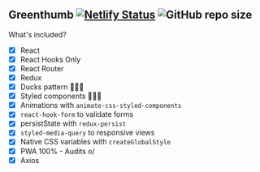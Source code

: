 ## Greenthumb [![Netlify Status](https://api.netlify.com/api/v1/badges/3f8cb9cc-2d6e-4a96-8a43-6033a791d7bb/deploy-status)](https://app.netlify.com/sites/emunhoz-greenthumb/deploys) ![GitHub repo size](https://img.shields.io/github/repo-size/emunhoz/greenthumb?style=social)

What's included?

- [x] React
- [x] React Hooks Only
- [x] React Router
- [x] Redux
- [x] Ducks pattern 🦆🦆🦆
- [x] Styled components 💅💅💅
- [x] Animations with `animate-css-styled-components`
- [x] `react-hook-form` to validate forms
- [x] persistState with `redux-persist`
- [x] `styled-media-query` to responsive views
- [x] Native CSS variables with `createGlobalStyle`
- [x] PWA 100% - Audits o/
- [x] Axios
